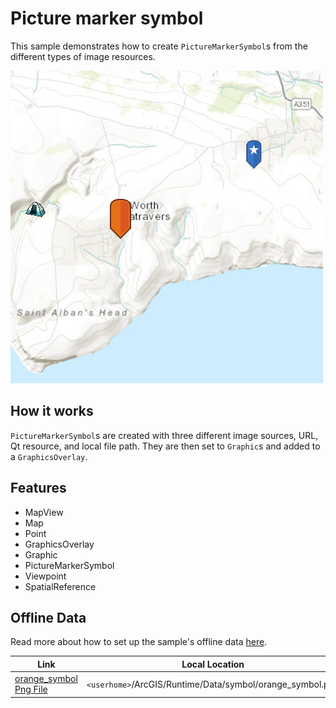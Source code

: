 # Picture marker symbol

This sample demonstrates how to create `PictureMarkerSymbol`s from the different types of image resources.

![](screenshot.png)

## How it works
`PictureMarkerSymbol`s are created with three different image sources, URL, Qt resource, and local file path. They are then set to `Graphic`s and added to a `GraphicsOverlay`.

## Features
- MapView
- Map
- Point
- GraphicsOverlay
- Graphic
- PictureMarkerSymbol
- Viewpoint
- SpatialReference

## Offline Data
Read more about how to set up the sample's offline data [here](http://links.esri.com/ArcGISRuntimeQtSamples).

Link | Local Location
---------|-------|
|[orange_symbol Png File](https://www.arcgis.com/home/item.html?id=1c95ea3b6e4843cdbd6ae354efb97f0c)| `<userhome>`/ArcGIS/Runtime/Data/symbol/orange_symbol.png |

